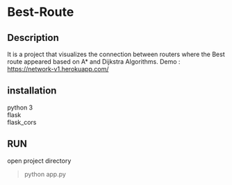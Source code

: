 # Best-Route
## Description
It is a project that visualizes the connection between routers where the Best route appeared  based on A* and Dijkstra Algorithms.
Demo : https://network-v1.herokuapp.com/
## installation
python 3 <br>
flask <br>
flask_cors <br>
  
## RUN
open project directory
> python app.py

